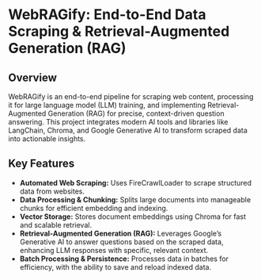 # WebRAGify: End-to-End Data Scraping & Retrieval-Augmented Generation (RAG)
## Overview
WebRAGify is an end-to-end pipeline for scraping web content, processing it for large language model (LLM) training, and implementing Retrieval-Augmented Generation (RAG) for precise, context-driven question answering. This project integrates modern AI tools and libraries like LangChain, Chroma, and Google Generative AI to transform scraped data into actionable insights.

## Key Features
* **Automated Web Scraping:** Uses FireCrawlLoader to scrape structured data from websites.
* **Data Processing & Chunking:** Splits large documents into manageable chunks for efficient embedding and indexing.
* **Vector Storage:** Stores document embeddings using Chroma for fast and scalable retrieval.
* **Retrieval-Augmented Generation (RAG):** Leverages Google’s Generative AI to answer questions based on the scraped data, enhancing LLM responses with specific, relevant context.
* **Batch Processing & Persistence:** Processes data in batches for efficiency, with the ability to save and reload indexed data.
